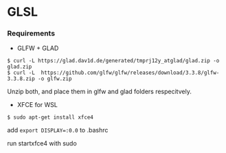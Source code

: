 # GLSL

### Requirements

- GLFW + GLAD
```
$ curl -L https://glad.dav1d.de/generated/tmprj12y_atglad/glad.zip -o glad.zip
$ curl -L  https://github.com/glfw/glfw/releases/download/3.3.8/glfw-3.3.8.zip -o glfw.zip
```

Unzip both, and place them in glfw and glad folders respecitvely.

- XFCE for WSL
```
$ sudo apt-get install xfce4
```

add `export DISPLAY=:0.0` to .bashrc

run startxfce4 with sudo